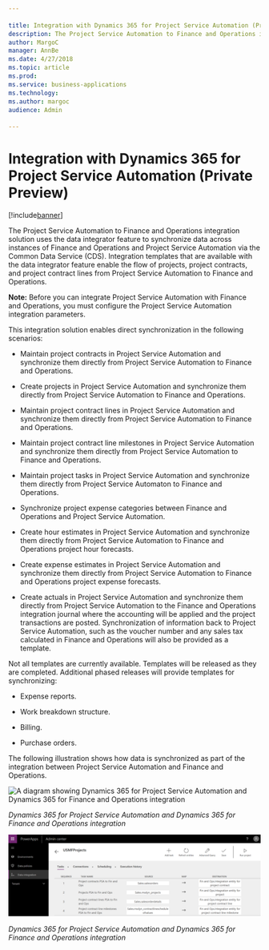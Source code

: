 ```yaml
---

title: Integration with Dynamics 365 for Project Service Automation (Private Preview)
description: The Project Service Automation to Finance and Operations integration solution uses the data integrator feature to synchronize data across instances of Finance and Operations and Project Service Automation via the Common Data Service (CDS).
author: MargoC
manager: AnnBe
ms.date: 4/27/2018
ms.topic: article
ms.prod: 
ms.service: business-applications
ms.technology: 
ms.author: margoc
audience: Admin

---
```

#  Integration with Dynamics 365 for Project Service Automation (Private Preview)




[!include[banner](../../../includes/banner.md)]

The Project Service Automation to Finance and Operations integration solution
uses the data integrator feature to synchronize data across instances of Finance
and Operations and Project Service Automation via the Common Data Service (CDS).
Integration templates that are available with the data integrator feature enable
the flow of projects, project contracts, and project contract lines from Project
Service Automation to Finance and Operations.

**Note:** Before you can integrate Project Service Automation with Finance and
Operations, you must configure the Project Service Automation integration
parameters.

This integration solution enables direct synchronization in the following
scenarios:

-   Maintain project contracts in Project Service Automation and synchronize
    them directly from Project Service Automation to Finance and Operations.

-   Create projects in Project Service Automation and synchronize them directly
    from Project Service Automation to Finance and Operations.

-   Maintain project contract lines in Project Service Automation and
    synchronize them directly from Project Service Automation to Finance and
    Operations.

-   Maintain project contract line milestones in Project Service Automation and
    synchronize them directly from Project Service Automation to Finance and
    Operations.

-   Maintain project tasks in Project Service Automation and synchronize them
    directly from Project Service Automaton to Finance and Operations.

-   Synchronize project expense categories between Finance and Operations and
    Project Service Automation.

-   Create hour estimates in Project Service Automation and synchronize them
    directly from Project Service Automation to Finance and Operations project
    hour forecasts.

-   Create expense estimates in Project Service Automation and synchronize them
    directly from Project Service Automation to Finance and Operations project
    expense forecasts.

-   Create actuals in Project Service Automation and synchronize them directly
    from Project Service Automation to the Finance and Operations integration
    journal where the accounting will be applied and the project transactions
    are posted. Synchronization of information back to Project Service
    Automation, such as the voucher number and any sales tax calculated in
    Finance and Operations will also be provided as a template.

Not all templates are currently available. Templates will be released as they
are completed. Additional phased releases will provide templates for
synchronizing:

-   Expense reports.

-   Work breakdown structure.

-   Billing.

-   Purchase orders.

The following illustration shows how data is synchronized as part of the
integration between Project Service Automation and Finance and Operations.

![A diagram showing Dynamics 365 for Project Service Automation and Dynamics 365 for Finance and Operations integration 
](media/integration-dynamics365-project-service-automation-private-preview-1.png "A diagram showing Dynamics 365 for Project Service Automation and Dynamics 365 for Finance and Operations integration 
")
<!-- PSA-integration.png -->


*Dynamics 365 for Project Service Automation and Dynamics 365 for Finance and
Operations integration*

![A screenshot showing Dynamics 365 for Project Service Automation and Dynamics 365 for Finance and Operations integration ](media/integration-dynamics365-project-service-automation-private-preview-2.png "A screenshot showing Dynamics 365 for Project Service Automation and Dynamics 365 for Finance and Operations integration ")
<!-- FO_PSAIntegration_A.png -->


*Dynamics 365 for Project Service Automation and Dynamics 365 for Finance and
Operations integration*
